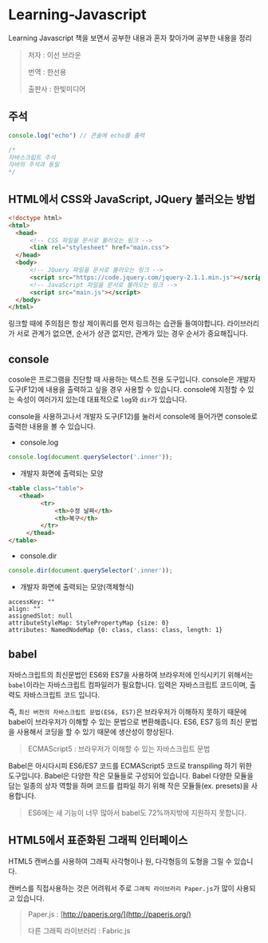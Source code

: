 # Learning-Javascript

Learning Javascript 책을 보면서 공부한 내용과 혼자 찾아가며 공부한 내용을 정리

> 저자 : 이선 브라운
>
> 번역 : 한선용
>
> 출판사 : 한빛미디어

## 주석 

  ```javascript
  console.log("echo") // 콘솔에 echo를 출력
  
  /*
  자바스크립트 주석
  자바의 주석과 동일
  */
  ```
 
## HTML에서 CSS와 JavaScript, JQuery 불러오는 방법 
 
  ```html 
<!doctype html>
<html>
    <head>
        <!-- CSS 파일을 문서로 불러오는 링크 -->
        <link rel="stylesheet" href="main.css">
    </head>
    <body>
        <!-- JQuery 파일을 문서로 불러오는 링크 -->
        <script src="https://code.jquery.com/jquery-2.1.1.min.js"></script>
        <!-- JavaScript 파일을 문서로 불러오는 링크 -->
        <script src="main.js"></script>
    </body>
</html>
  ```
  
  링크할 때에 주의점은 항상 제이쿼리를 먼저 링크하는 습관들 들여야합니다. 라이브러리가 서로 관계가 없으면, 순서가 상관 없지만, 관계가 있는 경우 순서가 중요해집니다.
  
 ## console 
 
  cosole은 프로그램을 진단할 때 사용하는 텍스트 전용 도구입니다. console은 개발자 도구(F12)에 내용을 출력하고 싶을 경우 사용할 수 있습니다.
  console에 지정할 수 있는 속성이 여러가지 있는데 대표적으로 `log`와 `dir`가 있습니다.

  console을 사용하고나서 개발자 도구(F12)를 눌러서 console에 들어가면 console로 출력한 내용을 볼 수 있습니다.
  
  - console.log
  
   ```javascript
   console.log(document.querySelector('.inner'));
   ```
   
   - 개발자 화면에 출력되는 모양 
   
   ```html
  <table class="table">
      <thead>
            <tr>
                <th>수정 날짜</th>
                <th>복구</th>
            </tr>
        </thead>
  </table>
  ```
  
  - console.dir 
  
  ```javascript
  console.dir(document.querySelector('.inner'));
  ```
  
   - 개발자 화면에 출력되는 모양(객체형식)
   
   ```
  accessKey: ""
  align: ""
  assignedSlot: null
  attributeStyleMap: StylePropertyMap {size: 0}
  attributes: NamedNodeMap {0: class, class: class, length: 1}
  ```

## babel 

   자바스크립트의 최신문법인 ES6와 ES7을 사용하여 브라우저에 인식시키기 위해서는 `babel`이라는 자바스크립트 컴파일러가 필요합니다. 입력은 자바스크립트 코드이며, 출력도 자바스크립트 코드 입니다.
   
   즉, `최신 버전의 자바스크립트 문법(ES6, ES7)`은 브라우저가 이해하지 못하기 때문에 babel이 브라우저가 이해할 수 있는 문법으로 변환해줍니다. ES6, ES7 등의 최신 문법을 사용해서 코딩을 할 수 있기 때문에 생산성이 향상된다.
   
   > ECMAScript5 : 브라우저가 이해할 수 있는 자바스크립트 문법
   
   Babel은 아시다시피 ES6/ES7 코드를 ECMAScript5 코드로 transpiling 하기 위한 도구입니다. Babel은 다양한 작은 모듈들로 구성되어 있습니다. Babel 다양한 모듈을 담는 일종의 상자 역할을 하며 코드를 컴파일 하기 위해 작은 모듈들(ex. presets)을 사용합니다.
   
   > ES6에는 새 기능이 너무 많아서 babel도 72%까지밖에 지원하지 못합니다.
  
## HTML5에서 표준화된 그래픽 인터페이스
  
  HTML5 캔버스를 사용하여 그래픽 사각형이나 원, 다각형등의 도형을 그릴 수 있습니다.
  
  캔버스를 직접사용하는 것은 어려워서 주로 `그래픽 라이브러리 Paper.js`가 많이 사용되고 있습니다.
  
  > Paper.js : [http://paperjs.org/](http://paperjs.org/)
  >
  > 다른 그래픽 라이브러리 : Fabric.js
  
